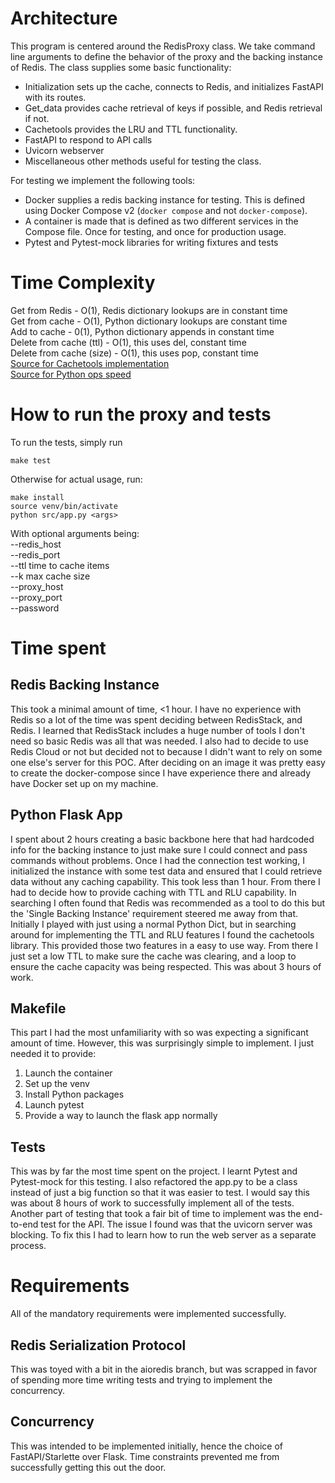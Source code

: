 # Architecture
This program is centered around the RedisProxy class. We take command line arguments to define the behavior of the proxy and the backing instance of Redis. The class supplies some basic functionality:
- Initialization sets up the cache, connects to Redis, and initializes FastAPI with its routes.
- Get_data provides cache retrieval of keys if possible, and Redis retrieval if not.  
- Cachetools provides the LRU and TTL functionality.
- FastAPI to respond to API calls
- Uvicorn webserver
- Miscellaneous other methods useful for testing the class.

For testing we implement the following tools:
- Docker supplies a redis backing instance for testing. This is defined using Docker Compose v2 (`docker compose` and not `docker-compose`).  
- A container is made that is defined as two different services in the Compose file. Once for testing, and once for production usage.
- Pytest and Pytest-mock libraries for writing fixtures and tests

# Time Complexity
Get from Redis - O(1), Redis dictionary lookups are in constant time  
Get from cache - O(1), Python dictionary lookups are constant time  
Add to cache - 0(1), Python dictionary appends in constant time  
Delete from cache (ttl) - O(1), this uses del, constant time  
Delete from cache (size) - O(1), this uses pop, constant time  
[Source for Cachetools implementation](https://cachetools.readthedocs.io/en/latest/#cache-implementations)  
[Source for Python ops speed](https://www.geeksforgeeks.org/complexity-cheat-sheet-for-python-operations/#)
# How to run the proxy and tests
To run the tests, simply run 
```
make test
```
Otherwise for actual usage, run: 
```
make install 
source venv/bin/activate
python src/app.py <args>
```
With optional arguments being:  
--redis_host  
--redis_port  
--ttl time to cache items  
--k max cache size  
--proxy_host  
--proxy_port  
--password  
# Time spent
## Redis Backing Instance
This took a minimal amount of time, <1 hour. I have no experience with Redis so a lot of the time was spent deciding between RedisStack, and Redis.
I learned that RedisStack includes a huge number of tools I don't need so basic Redis was all that was needed.
I also had to decide to use Redis Cloud or not but decided not to because I didn't want to rely on some one else's server for this POC.
After deciding on an image it was pretty easy to create the docker-compose since I have experience there and already have Docker set up on my machine.
## Python Flask App
I spent about 2 hours creating a basic backbone here that had hardcoded info for the backing instance to just make sure I could connect and pass commands
without problems. Once I had the connection test working, I initialized the instance with some test data and ensured that I could retrieve data without any
caching capability. This took less than 1 hour. From there I had to decide how to provide caching with TTL and RLU capability. In searching I often found that
Redis was recommended as a tool to do this but the 'Single Backing Instance' requirement steered me away from that. Initially I played with just using a
normal Python Dict, but in searching around for implementing the TTL and RLU features I found the cachetools library. This provided those two features in
a easy to use way. From there I just set a low TTL to make sure the cache was clearing, and a loop to ensure the cache capacity was being respected. This was
about 3 hours of work.
## Makefile
This part I had the most unfamiliarity with so was expecting a significant amount of time. However, this was surprisingly simple to implement. I just needed it to
provide:
1. Launch the container
2. Set up the venv
3. Install Python packages
4. Launch pytest
5. Provide a way to launch the flask app normally
## Tests
This was by far the most time spent on the project. I learnt Pytest and Pytest-mock for this testing. I also refactored the app.py to be a class instead of just a big function so that it was easier to test. I would say this was about 8 hours of work to successfully implement all of the tests.  
Another part of testing that took a fair bit of time to implement was the end-to-end test for the API. The issue I found was that the uvicorn server was blocking. To fix this I had to learn how to run the web server as a separate process.
# Requirements
All of the mandatory requirements were implemented successfully. 
## Redis Serialization Protocol
This was toyed with a bit in the aioredis branch, but was scrapped in favor of spending more time writing tests and trying to implement the concurrency.
## Concurrency
This was intended to be implemented initially, hence the choice of FastAPI/Starlette over Flask. Time constraints prevented me from successfully getting this out the door.